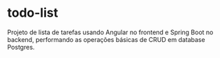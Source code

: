 # todo-list
Projeto de lista de tarefas usando Angular no frontend e Spring Boot no backend, performando as operações básicas de CRUD em database Postgres.
